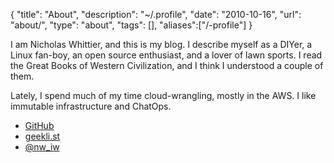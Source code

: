 {
  "title": "About",
  "description": "~/.profile",
  "date": "2010-10-16",
  "url": "about/",
  "type": "about",
  "tags": [],
  "aliases":["/-profile"]
}

I am Nicholas Whittier, and this is my blog.  I describe myself as a DIYer, a Linux fan-boy, an open source enthusiast, and a lover of lawn sports. I read the Great Books of Western Civilization, and I think I understood a couple of them.  

Lately, I spend much of my time cloud-wrangling, mostly in the AWS. I like immutable infrastructure and ChatOps.


- [GitHub](https://github.com/imperialwicket)
- [geekli.st](https://geekli.st/imperialwicket)
- [@nw_iw](https://twitter.com/nw_iw)
